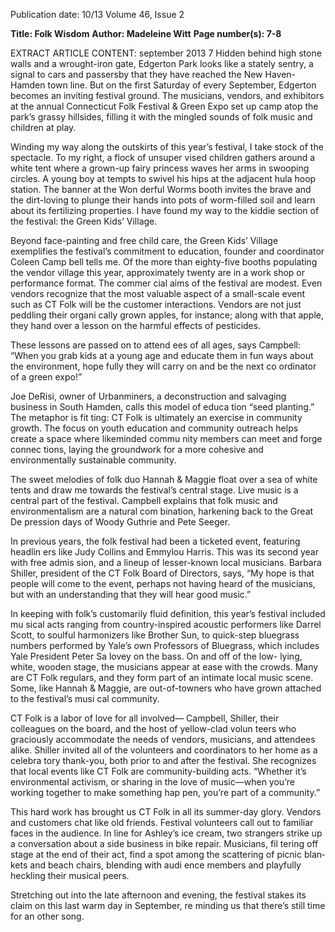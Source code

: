 Publication date: 10/13
Volume 46, Issue 2

**Title: Folk Wisdom**
**Author: Madeleine Witt**
**Page number(s): 7-8**

EXTRACT ARTICLE CONTENT:
september 2013
7
Hidden behind high stone walls and a 
wrought-iron gate, Edgerton Park looks 
like a stately sentry, a signal to cars and 
passersby that they have reached the New 
Haven-Hamden town line. But on the first 
Saturday of every September, Edgerton 
becomes an inviting festival ground. The 
musicians, vendors, and exhibitors at the 
annual Connecticut Folk Festival & Green 
Expo set up camp atop the park’s grassy 
hillsides, filling it with the mingled sounds 
of folk music and children at play. 

Winding my way along the outskirts 
of this year’s festival, I take stock of the 
spectacle. To my right, a flock of unsuper­
vised children gathers around a white tent 
where a grown-up fairy princess waves her 
arms in swooping circles. A young boy at­
tempts to swivel his hips at the adjacent 
hula hoop station. The banner at the Won­
derful Worms booth invites the brave and 
the dirt-loving to plunge their hands into 
pots of worm-filled soil and learn about its 
fertilizing properties. I have found my way 
to the kiddie section of the festival: the 
Green Kids’ Village.

Beyond face-painting and free child­
care, the Green Kids’ Village exemplifies 
the festival’s commitment to education, 
founder and coordinator Coleen Camp­
bell tells me. Of the more than eighty-five 
booths populating the vendor village this 
year, approximately twenty are in a work­
shop or performance format. The commer­
cial aims of the festival are modest. Even 
vendors recognize that the most valuable 
aspect of a small-scale event such as CT 
Folk will be the customer interactions. 
Vendors are not just peddling their organi­
cally grown apples, for instance; along with 
that apple, they hand over a lesson on the 
harmful effects of pesticides. 

These lessons are passed on to attend­
ees of all ages, says Campbell: “When you 
grab kids at a young age and educate them 
in fun ways about the environment, hope­
fully they will carry on and be the next co­
ordinator of a green expo!”

Joe DeRisi, owner of Urbanminers, a 
deconstruction and salvaging business in 
South Hamden, calls this model of educa­
tion “seed planting.” The metaphor is fit­
ting: CT Folk is ultimately an exercise in 
community growth. The focus on youth 
education and community outreach helps 
create a space where likeminded commu­
nity members can meet and forge connec­
tions, laying the groundwork for a more 
cohesive and environmentally sustainable 
community.  

The sweet melodies of folk duo Hannah 
& Maggie float over a sea of white tents 
and draw me towards the festival’s central 
stage. Live music is a central part of the 
festival. Campbell explains that folk music 
and environmentalism are a natural com­
bination, harkening back to the Great De­
pression days of Woody Guthrie and Pete 
Seeger.

In previous years, the folk festival had 
been a ticketed event, featuring headlin­
ers like Judy Collins and Emmylou Harris. 
This was its second year with free admis­
sion, and a lineup of lesser-known local 
musicians. Barbara Shiller, president of 
the CT Folk Board of Directors, says, “My 
hope is that people will come to the event, 
perhaps not having heard of the musicians, 
but with an understanding that they will 
hear good music.”

In keeping with folk’s customarily fluid 
definition, this year’s festival included mu­
sical acts ranging from country-inspired 
acoustic performers like Darrel Scott, to 
soulful harmonizers like Brother Sun, to 
quick-step bluegrass numbers performed 
by Yale’s own Professors of Bluegrass, 
which includes Yale President Peter Sa­
lovey on the bass. On and off of the low-
lying, white, wooden stage, the musicians 
appear at ease with the crowds. Many are 
CT Folk regulars, and they form part of 
an intimate local music scene. Some, like 
Hannah & Maggie, are out-of-towners who 
have grown attached to the festival’s musi­
cal community. 

CT Folk is a labor of love for all involved—
Campbell, Shiller, their colleagues on the 
board, and the host of yellow-clad volun­
teers who graciously accommodate the 
needs of vendors, musicians, and attendees 
alike. Shiller invited all of the volunteers 
and coordinators to her home as a celebra­
tory thank-you, both prior to and after the 
festival. She recognizes that local events 
like CT Folk are community-building acts. 
“Whether it’s environmental activism, or 
sharing in the love of music—when you’re 
working together to make something hap­
pen, you’re part of a community.”

This hard work has brought us CT Folk 
in all its summer-day glory. Vendors and 
customers chat like old friends. Festival 
volunteers call out to familiar faces in the 
audience. In line for Ashley’s ice cream, two 
strangers strike up a conversation about a 
side business in bike repair. Musicians, fil­
tering off stage at the end of their act, find 
a spot among the scattering of picnic blan­
kets and beach chairs, blending with audi­
ence members and playfully heckling their 
musical peers. 

Stretching out into the late afternoon 
and evening, the festival stakes its claim 
on this last warm day in September, re­
minding us that there’s still time for an­
other song.